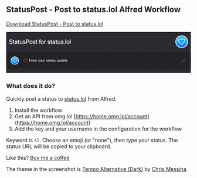 ## StatusPost - Post to status.lol Alfred Workflow

[Download StatusPost - Post to status.lol](https://github.com/rknightuk/alfred-workflows/raw/main/workflows/statuspost/statuspost.alfredworkflow)

![statuspost](src/screenshot.png)

### What does it do?

Quickly post a status to [status.lol](https://status.lol) from Alfred.

1. Install the workflow
2. Get an API from omg.lol [https://home.omg.lol/account](https://home.omg.lol/account)
3. Add the key and your username in the configuration for the workflow

Keyword is `sl`. Choose an emoji (or "none"), then type your status. The status URL will be copied to your clipboard.

Like this? [Buy me a coffee](https://www.buymeacoffee.com/rknightuk)

The theme in the screenshot is [Tempo Alternative (Dark)](https://github.com/chrismessina/alfred-theme-tempo#tempo-alternative-dark) by [Chris Messina](https://github.com/chrismessina).
